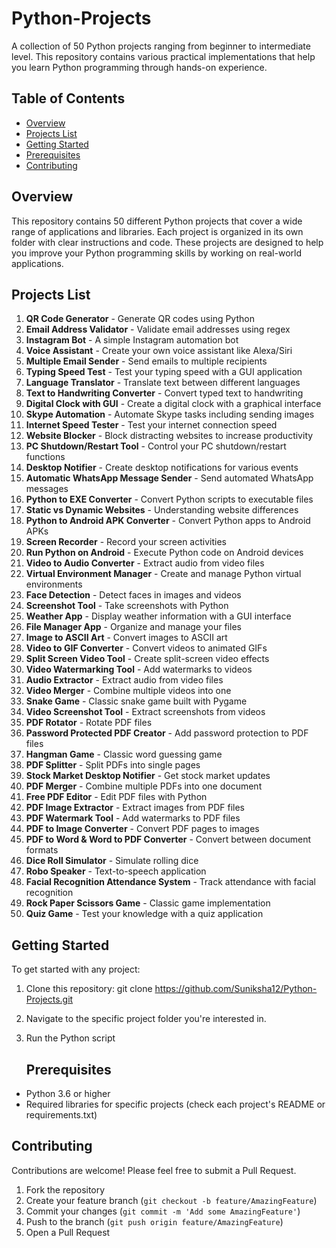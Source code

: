 # Python-Projects

A collection of 50 Python projects ranging from beginner to intermediate level. This repository contains various practical implementations that help you learn Python programming through hands-on experience.

## Table of Contents

- [Overview](#overview)
- [Projects List](#projects-list)
- [Getting Started](#getting-started)
- [Prerequisites](#prerequisites)
- [Contributing](#contributing)

## Overview

This repository contains 50 different Python projects that cover a wide range of applications and libraries. Each project is organized in its own folder with clear instructions and code. These projects are designed to help you improve your Python programming skills by working on real-world applications.

## Projects List

1. **QR Code Generator** - Generate QR codes using Python
2. **Email Address Validator** - Validate email addresses using regex
3. **Instagram Bot** - A simple Instagram automation bot
4. **Voice Assistant** - Create your own voice assistant like Alexa/Siri
5. **Multiple Email Sender** - Send emails to multiple recipients
6. **Typing Speed Test** - Test your typing speed with a GUI application
7. **Language Translator** - Translate text between different languages
8. **Text to Handwriting Converter** - Convert typed text to handwriting
9. **Digital Clock with GUI** - Create a digital clock with a graphical interface
10. **Skype Automation** - Automate Skype tasks including sending images
11. **Internet Speed Tester** - Test your internet connection speed
12. **Website Blocker** - Block distracting websites to increase productivity
13. **PC Shutdown/Restart Tool** - Control your PC shutdown/restart functions
14. **Desktop Notifier** - Create desktop notifications for various events
15. **Automatic WhatsApp Message Sender** - Send automated WhatsApp messages
16. **Python to EXE Converter** - Convert Python scripts to executable files
17. **Static vs Dynamic Websites** - Understanding website differences
18. **Python to Android APK Converter** - Convert Python apps to Android APKs
19. **Screen Recorder** - Record your screen activities
20. **Run Python on Android** - Execute Python code on Android devices
21. **Video to Audio Converter** - Extract audio from video files
22. **Virtual Environment Manager** - Create and manage Python virtual environments
23. **Face Detection** - Detect faces in images and videos
24. **Screenshot Tool** - Take screenshots with Python
25. **Weather App** - Display weather information with a GUI interface
26. **File Manager App** - Organize and manage your files
27. **Image to ASCII Art** - Convert images to ASCII art
28. **Video to GIF Converter** - Convert videos to animated GIFs
29. **Split Screen Video Tool** - Create split-screen video effects
30. **Video Watermarking Tool** - Add watermarks to videos
31. **Audio Extractor** - Extract audio from video files
32. **Video Merger** - Combine multiple videos into one
33. **Snake Game** - Classic snake game built with Pygame
34. **Video Screenshot Tool** - Extract screenshots from videos
35. **PDF Rotator** - Rotate PDF files
36. **Password Protected PDF Creator** - Add password protection to PDF files
37. **Hangman Game** - Classic word guessing game
38. **PDF Splitter** - Split PDFs into single pages
39. **Stock Market Desktop Notifier** - Get stock market updates
40. **PDF Merger** - Combine multiple PDFs into one document
41. **Free PDF Editor** - Edit PDF files with Python
42. **PDF Image Extractor** - Extract images from PDF files
43. **PDF Watermark Tool** - Add watermarks to PDF files
44. **PDF to Image Converter** - Convert PDF pages to images
45. **PDF to Word & Word to PDF Converter** - Convert between document formats
46. **Dice Roll Simulator** - Simulate rolling dice
47. **Robo Speaker** - Text-to-speech application
48. **Facial Recognition Attendance System** - Track attendance with facial recognition
49. **Rock Paper Scissors Game** - Classic game implementation
50. **Quiz Game** - Test your knowledge with a quiz application

## Getting Started

To get started with any project:

1. Clone this repository:
git clone https://github.com/Suniksha12/Python-Projects.git

2. Navigate to the specific project folder you're interested in.
  
3. Run the Python script

   ## Prerequisites

- Python 3.6 or higher
- Required libraries for specific projects (check each project's README or requirements.txt)

## Contributing

Contributions are welcome! Please feel free to submit a Pull Request.

1. Fork the repository
2. Create your feature branch (`git checkout -b feature/AmazingFeature`)
3. Commit your changes (`git commit -m 'Add some AmazingFeature'`)
4. Push to the branch (`git push origin feature/AmazingFeature`)
5. Open a Pull Request
